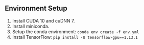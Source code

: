 ## Environment Setup

1. Install CUDA 10 and cuDNN 7.
2. Install miniconda.
3. Setup the conda environment: `conda env create -f env.yml`
4. Install TensorFlow: `pip install -U tensorflow-gpu==1.13.1`
